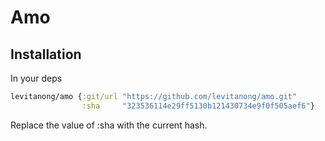 # Amo

## Installation
In your deps
```clj
levitanong/amo {:git/url "https://github.com/levitanong/amo.git"
                :sha     "323536114e29ff5130b121430734e9f0f505aef6"}
```
Replace the value of :sha with the current hash.